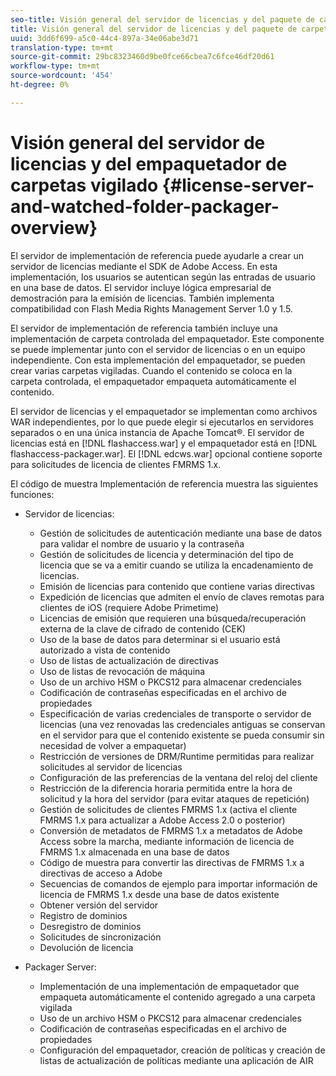 ```yaml
---
seo-title: Visión general del servidor de licencias y del paquete de carpetas vigiladas
title: Visión general del servidor de licencias y del paquete de carpetas vigiladas
uuid: 3dd6f699-a5c0-44c4-897a-34e06abe3d71
translation-type: tm+mt
source-git-commit: 29bc8323460d9be0fce66cbea7c6fce46df20d61
workflow-type: tm+mt
source-wordcount: '454'
ht-degree: 0%

---
```



# Visión general del servidor de licencias y del empaquetador de carpetas vigilado {#license-server-and-watched-folder-packager-overview}

El servidor de implementación de referencia puede ayudarle a crear un servidor de licencias mediante el SDK de Adobe Access. En esta implementación, los usuarios se autentican según las entradas de usuario en una base de datos. El servidor incluye lógica empresarial de demostración para la emisión de licencias. También implementa compatibilidad con Flash Media Rights Management Server 1.0 y 1.5.

El servidor de implementación de referencia también incluye una implementación de carpeta controlada del empaquetador. Este componente se puede implementar junto con el servidor de licencias o en un equipo independiente. Con esta implementación del empaquetador, se pueden crear varias carpetas vigiladas. Cuando el contenido se coloca en la carpeta controlada, el empaquetador empaqueta automáticamente el contenido.

El servidor de licencias y el empaquetador se implementan como archivos WAR independientes, por lo que puede elegir si ejecutarlos en servidores separados o en una única instancia de Apache Tomcat®. El servidor de licencias está en [!DNL flashaccess.war] y el empaquetador está en [!DNL flashaccess-packager.war]. El [!DNL edcws.war] opcional contiene soporte para solicitudes de licencia de clientes FMRMS 1.x.

El código de muestra Implementación de referencia muestra las siguientes funciones:

* Servidor de licencias:

   * Gestión de solicitudes de autenticación mediante una base de datos para validar el nombre de usuario y la contraseña
   * Gestión de solicitudes de licencia y determinación del tipo de licencia que se va a emitir cuando se utiliza la encadenamiento de licencias.
   * Emisión de licencias para contenido que contiene varias directivas
   * Expedición de licencias que admiten el envío de claves remotas para clientes de iOS (requiere Adobe Primetime)
   * Licencias de emisión que requieren una búsqueda/recuperación externa de la clave de cifrado de contenido (CEK)
   * Uso de la base de datos para determinar si el usuario está autorizado a vista de contenido
   * Uso de listas de actualización de directivas
   * Uso de listas de revocación de máquina
   * Uso de un archivo HSM o PKCS12 para almacenar credenciales
   * Codificación de contraseñas especificadas en el archivo de propiedades
   * Especificación de varias credenciales de transporte o servidor de licencias (una vez renovadas las credenciales antiguas se conservan en el servidor para que el contenido existente se pueda consumir sin necesidad de volver a empaquetar)
   * Restricción de versiones de DRM/Runtime permitidas para realizar solicitudes al servidor de licencias
   * Configuración de las preferencias de la ventana del reloj del cliente
   * Restricción de la diferencia horaria permitida entre la hora de solicitud y la hora del servidor (para evitar ataques de repetición)
   * Gestión de solicitudes de clientes FMRMS 1.x (activa el cliente FMRMS 1.x para actualizar a Adobe Access 2.0 o posterior)
   * Conversión de metadatos de FMRMS 1.x a metadatos de Adobe Access sobre la marcha, mediante información de licencia de FMRMS 1.x almacenada en una base de datos
   * Código de muestra para convertir las directivas de FMRMS 1.x a directivas de acceso a Adobe
   * Secuencias de comandos de ejemplo para importar información de licencia de FMRMS 1.x desde una base de datos existente
   * Obtener versión del servidor
   * Registro de dominios
   * Desregistro de dominios
   * Solicitudes de sincronización
   * Devolución de licencia

* Packager Server:

   * Implementación de una implementación de empaquetador que empaqueta automáticamente el contenido agregado a una carpeta vigilada
   * Uso de un archivo HSM o PKCS12 para almacenar credenciales
   * Codificación de contraseñas especificadas en el archivo de propiedades
   * Configuración del empaquetador, creación de políticas y creación de listas de actualización de políticas mediante una aplicación de AIR

